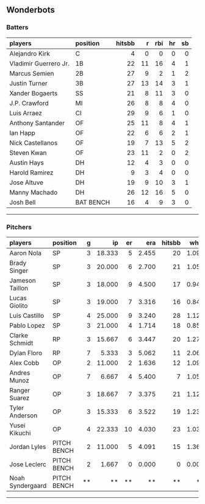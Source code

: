## Wonderbots

### Batters

 
|players               |position  | hitsbb|  r| rbi| hr| sb| 
|:---------------------|:---------|------:|--:|---:|--:|--:| 
|Alejandro Kirk        |C         |      4|  0|   0|  0|  0| 
|Vladimir Guerrero Jr. |1B        |     22| 11|  16|  4|  1| 
|Marcus Semien         |2B        |     27|  9|   2|  1|  2| 
|Justin Turner         |3B        |     27| 13|  14|  3|  1| 
|Xander Bogaerts       |SS        |     21|  8|  11|  3|  0| 
|J.P. Crawford         |MI        |     26|  8|   8|  4|  0| 
|Luis Arraez           |CI        |     29|  9|   6|  1|  0| 
|Anthony Santander     |OF        |     25| 11|   8|  4|  1| 
|Ian Happ              |OF        |     22|  6|   6|  2|  1| 
|Nick Castellanos      |OF        |     19|  7|  13|  5|  2| 
|Steven Kwan           |OF        |     23| 11|   2|  0|  2| 
|Austin Hays           |DH        |     12|  4|   3|  0|  0| 
|Harold Ramirez        |DH        |      9|  3|   4|  0|  0| 
|Jose Altuve           |DH        |     19|  9|  10|  3|  1| 
|Manny Machado         |DH        |     26| 12|  16|  5|  0| 
|Josh Bell             |BAT BENCH |     16|  4|   9|  3|  0| 


* * *

### Pitchers

 
|players          |position    |  g|     ip| er|   era| hitsbb|  whip| so|  w| sv| 
|:----------------|:-----------|--:|------:|--:|-----:|------:|-----:|--:|--:|--:| 
|Aaron Nola       |SP          |  3| 18.333|  5| 2.455|     20| 1.091| 21|  2|  0| 
|Brady Singer     |SP          |  3| 20.000|  6| 2.700|     21| 1.050|  9|  1|  0| 
|Jameson Taillon  |SP          |  3| 18.000|  9| 4.500|     17| 0.944| 18|  1|  0| 
|Lucas Giolito    |SP          |  3| 19.000|  7| 3.316|     16| 0.842| 23|  1|  0| 
|Luis Castillo    |SP          |  4| 25.000|  9| 3.240|     28| 1.120| 19|  2|  0| 
|Pablo Lopez      |SP          |  3| 21.000|  4| 1.714|     18| 0.857| 28|  2|  0| 
|Clarke Schmidt   |RP          |  3| 15.667|  6| 3.447|     20| 1.277| 13|  2|  0| 
|Dylan Floro      |RP          |  7|  5.333|  3| 5.062|     11| 2.062|  8|  0|  0| 
|Alex Cobb        |OP          |  2| 11.000|  2| 1.636|     12| 1.091| 10|  1|  0| 
|Andres Munoz     |OP          |  7|  6.667|  4| 5.400|      7| 1.050|  9|  2|  0| 
|Ranger Suarez    |OP          |  3| 18.667|  7| 3.375|     21| 1.125| 20|  1|  0| 
|Tyler Anderson   |OP          |  3| 15.333|  6| 3.522|     19| 1.239| 17|  0|  0| 
|Yusei Kikuchi    |OP          |  4| 22.333| 10| 4.030|     23| 1.030| 25|  1|  0| 
|Jordan Lyles     |PITCH BENCH |  2| 11.000|  5| 4.091|     15| 1.364|  7|  1|  0| 
|Jose Leclerc     |PITCH BENCH |  2|  1.667|  0| 0.000|      0| 0.000|  3|  0|  0| 
|Noah Syndergaard |PITCH BENCH | **|     **| **|    **|     **|    **| **| **| **| 


* * *


